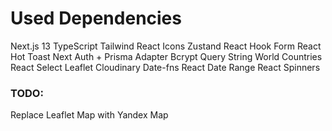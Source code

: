 # Used Dependencies

Next.js 13
TypeScript
Tailwind
React Icons
Zustand
React Hook Form
React Hot Toast
Next Auth + Prisma Adapter
Bcrypt
Query String
World Countries
React Select
Leaflet
Cloudinary
Date-fns
React Date Range
React Spinners

### TODO:

Replace Leaflet Map with Yandex Map

